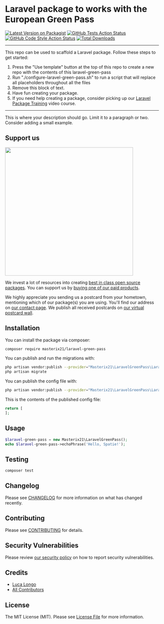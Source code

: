# Laravel package to works with the European Green Pass

[![Latest Version on Packagist](https://img.shields.io/packagist/v/masterix21/laravel-green-pass.svg?style=flat-square)](https://packagist.org/packages/masterix21/laravel-green-pass)
[![GitHub Tests Action Status](https://img.shields.io/github/workflow/status/masterix21/laravel-green-pass/run-tests?label=tests)](https://github.com/masterix21/laravel-green-pass/actions?query=workflow%3Arun-tests+branch%3Amain)
[![GitHub Code Style Action Status](https://img.shields.io/github/workflow/status/masterix21/laravel-green-pass/Check%20&%20fix%20styling?label=code%20style)](https://github.com/masterix21/laravel-green-pass/actions?query=workflow%3A"Check+%26+fix+styling"+branch%3Amain)
[![Total Downloads](https://img.shields.io/packagist/dt/masterix21/laravel-green-pass.svg?style=flat-square)](https://packagist.org/packages/masterix21/laravel-green-pass)

---
This repo can be used to scaffold a Laravel package. Follow these steps to get started:

1. Press the "Use template" button at the top of this repo to create a new repo with the contents of this laravel-green-pass
2. Run "./configure-laravel-green-pass.sh" to run a script that will replace all placeholders throughout all the files
3. Remove this block of text.
4. Have fun creating your package.
5. If you need help creating a package, consider picking up our <a href="https://laravelpackage.training">Laravel Package Training</a> video course.
---

This is where your description should go. Limit it to a paragraph or two. Consider adding a small example.

## Support us

[<img src="https://github-ads.s3.eu-central-1.amazonaws.com/laravel-green-pass.jpg?t=1" width="419px" />](https://spatie.be/github-ad-click/laravel-green-pass)

We invest a lot of resources into creating [best in class open source packages](https://spatie.be/open-source). You can support us by [buying one of our paid products](https://spatie.be/open-source/support-us).

We highly appreciate you sending us a postcard from your hometown, mentioning which of our package(s) you are using. You'll find our address on [our contact page](https://spatie.be/about-us). We publish all received postcards on [our virtual postcard wall](https://spatie.be/open-source/postcards).

## Installation

You can install the package via composer:

```bash
composer require masterix21/laravel-green-pass
```

You can publish and run the migrations with:

```bash
php artisan vendor:publish --provider="Masterix21\LaravelGreenPass\LaravelGreenPassServiceProvider" --tag="laravel-green-pass-migrations"
php artisan migrate
```

You can publish the config file with:
```bash
php artisan vendor:publish --provider="Masterix21\LaravelGreenPass\LaravelGreenPassServiceProvider" --tag="laravel-green-pass-config"
```

This is the contents of the published config file:

```php
return [
];
```

## Usage

```php
$laravel-green-pass = new Masterix21\LaravelGreenPass();
echo $laravel-green-pass->echoPhrase('Hello, Spatie!');
```

## Testing

```bash
composer test
```

## Changelog

Please see [CHANGELOG](CHANGELOG.md) for more information on what has changed recently.

## Contributing

Please see [CONTRIBUTING](.github/CONTRIBUTING.md) for details.

## Security Vulnerabilities

Please review [our security policy](../../security/policy) on how to report security vulnerabilities.

## Credits

- [Luca Longo](https://github.com/masterix21)
- [All Contributors](../../contributors)

## License

The MIT License (MIT). Please see [License File](LICENSE.md) for more information.
